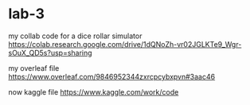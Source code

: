 # lab-3
my collab code for a dice rollar simulator
https://colab.research.google.com/drive/1dQNoZh-vr02JGLKTe9_Wgr-sOuX_QD5s?usp=sharing

my overleaf file
https://www.overleaf.com/9846952344zxrcpcybxpvn#3aac46

now kaggle file
https://www.kaggle.com/work/code
